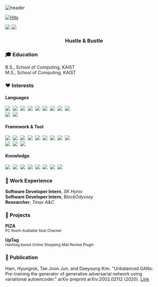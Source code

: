 ![header](https://capsule-render.vercel.app/api?type=waving&color=auto&height=300&section=header&text=Hyungstler&fontSize=90)

[![Hits](https://hits.seeyoufarm.com/api/count/incr/badge.svg?url=https%3A%2F%2Fgithub.com%2Fgudfhr95%2Fhit-counter&count_bg=%2379C83D&title_bg=%23555555&icon=&icon_color=%23E7E7E7&title=hits&edge_flat=false)](https://hits.seeyoufarm.com)

<p>
    <a href="https://www.instagram.com/hyungstler/" target="_blank"><img src="https://img.shields.io/badge/Instagram-E4405F?style=flat-square&logo=Instagram&logoColor=white"/></a>
    <a href="mailto:ghldnjsdlf@gmail.com" target="_blank"><img src="https://img.shields.io/badge/Gmail-EA4335?style=flat-square&logo=Gmail&logoColor=white"/></a>
</p>

<h3 align="center"> Hustle & Bustle </h3>

### 🎓 Education

B.S., School of Computing, KAIST  
M.S., School of Computing, KAIST

### ❤️ Interests

#### Languages

<p>
    <img src="https://img.shields.io/badge/Java-007396?style=flat-square&logo=Java&logoColor=white"/>&nbsp 
    <img src="https://img.shields.io/badge/C%23-239120?style=flat-square&logo=CSharp&logoColor=white"/>&nbsp 
    <img src="https://img.shields.io/badge/C++-00599C?style=flat-square&logo=C%2B%2B&logoColor=white"/>&nbsp 
    <img src="https://img.shields.io/badge/Kotlin-7F52FF?style=flat-square&logo=Kotlin&logoColor=white"/>&nbsp 
    <img src="https://img.shields.io/badge/Javascript-ffb13b?style=flat-square&logo=JavaScript&logoColor=black"/>&nbsp 
    <img src="https://img.shields.io/badge/TypeScript-3178c6?style=flat-square&logo=TypeScript&logoColor=white"/>&nbsp 
    <img src="https://img.shields.io/badge/Python-3776AB?style=flat-square&logo=Python&logoColor=white"/>&nbsp
    <img src="https://img.shields.io/badge/Go-11B48A?style=flat-square&logo=Go&logoColor=white"/>&nbsp
    <img src="https://img.shields.io/badge/Dart-0175C2?style=flat-square&logo=Dart&logoColor=white"/>&nbsp
    <br/>
    <img src="https://img.shields.io/badge/HTML5-E34F26?style=flat-square&logo=HTML5&logoColor=white"/>&nbsp
    <img src="https://img.shields.io/badge/CSS3-1572B6?style=flat-square&logo=CSS3&logoColor=white"/>&nbsp
</p>

#### Framework & Tool

<p>
    <img src="https://img.shields.io/badge/Spring-6DB33F?style=flat-square&logo=Spring&logoColor=white"/>&nbsp 
    <img src="https://img.shields.io/badge/Node.js-339933?style=flat-square&logo=Node.js&logoColor=white"/>&nbsp
    <img src="https://img.shields.io/badge/Express-000000?style=flat-square&logo=Express&logoColor=white"/>&nbsp
    <img src="https://img.shields.io/badge/React-61DAFB?style=flat-square&logo=React&logoColor=black"/>&nbsp
    <img src="https://img.shields.io/badge/Pytorch-EE4C2C?style=flat-square&logo=Pytorch&logoColor=white"/>&nbsp
    <img src="https://img.shields.io/badge/Django-092E20?style=flat-square&logo=Django&logoColor=white"/>&nbsp
    <img src="https://img.shields.io/badge/FastAPI-009688?style=flat-square&logo=FastAPI&logoColor=white"/>&nbsp
    <img src="https://img.shields.io/badge/Flutter-02569B?style=flat-square&logo=Flutter&logoColor=white"/>&nbsp
    <img src="https://img.shields.io/badge/Unity-000000?style=flat-square&logo=Unity&logoColor=white"/>&nbsp
    <br/>
    <img src="https://img.shields.io/badge/Git-F05032?style=flat-square&logo=Git&logoColor=white"/>&nbsp
    <img src="https://img.shields.io/badge/Docker-2496ED?style=flat-square&logo=Docker&logoColor=white"/>&nbsp
    <img src="https://img.shields.io/badge/Kubernetes-326CE5?style=flat-square&logo=Kubernetes&logoColor=white"/>&nbsp
</p>

#### Knowledge

<p>
    <img src="https://img.shields.io/badge/Algorithm-17518E?style=flat-square"/>&nbsp
    <img src="https://img.shields.io/badge/Clean Code-10B1DC?style=flat-square"/>&nbsp
    <img src="https://img.shields.io/badge/Refactoring-3CC83E?style=flat-square"/>&nbsp
    <img src="https://img.shields.io/badge/OOP-E6C2C9?style=flat-square"/>&nbsp
    <img src="https://img.shields.io/badge/Design Pattern-7154EE?style=flat-square"/>&nbsp
    <img src="https://img.shields.io/badge/Software Architecture-D8BE3D?style=flat-square"/>&nbsp
    <img src="https://img.shields.io/badge/OS-E92247?style=flat-square"/>&nbsp
    <img src="https://img.shields.io/badge/Testing-80DBB8?style=flat-square"/>&nbsp
</p>

### 👔 Work Experience

**Software Developer Intern**, _SK Hynix_  
**Software Developer Intern**, _BlockOdyssey_  
**Researcher**, _Tmax A&C_

### 🚀 Projects

**PIZA** \
<sub> PC Room Avaliable Seat Checker </sub>

**UpTag** \
<sub> Hashtag based Online Shopping Mall Review Plugin </sub>

### 📘 Publication

Ham, Hyungrok, Tae Joon Jun, and Daeyoung Kim. "Unbalanced GANs: Pre-training the generator of
generative adversarial network using variational autoencoder." arXiv preprint arXiv:2002.02112 (2020).
[Link](https://arxiv.org/abs/2002.02112)
